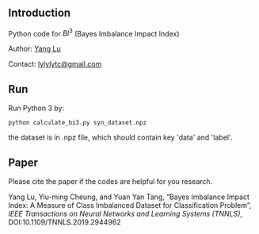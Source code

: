 ## Introduction

Python code for $BI^3$ (Bayes Imbalance Impact Index)

Author: [Yang Lu](https://jasonyanglu.github.io/)

Contact: lylylytc@gmail.com

## Run

Run Python 3 by:

```shell
python calculate_bi3.py syn_dataset.npz
```

the dataset is in .npz file, which should contain key 'data' and 'label'. 

## Paper

Please cite the paper if the codes are helpful for you research.

Yang Lu, Yiu-ming Cheung, and Yuan Yan Tang, “Bayes Imbalance Impact Index: A Measure of Class Imbalanced Dataset for Classification Problem”, *IEEE Transactions on Neural Networks and Learning Systems (TNNLS)*, DOI:10.1109/TNNLS.2019.2944962